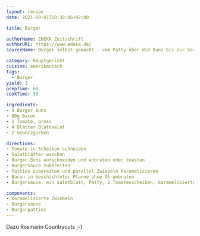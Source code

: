 ```yaml
---
layout: recipe
date: 2021-08-01T18:38:06+02:00

title: Burger

authorName: EDEKA Zeitschrift
authorURL: https://www.edeka.de/
sourceName: Burger selbst gemacht - vom Patty über die Buns bis zur Sosse

category: Hauptgericht
cuisine: amerikanisch
tags:
  - Burger
yield: 2
prepTime: 60
cookTime: 30

ingredients:
- 4 Burger Buns
- 80g Bacon
- 1 Tomate, gross
- 4 Blätter Blattsalat
- 2 Gewürzgurken

directions:
- Tomate in Scheiben schneiden
- Salatblätter waschen
- Burger Buns aufschneiden und anbraten oder toasten
- Burgersauce zubereiten
- Patties zubereiten und parallel Zwiebeln karamelisieren
- Bacon in beschichteter Pfanne ohne Öl anbraten
- Burgersauce, ein Salatblatt, Patty, 2 Tomatenscheiben, karamelisierte Zwiebeln, Gurkenscheiben, Bacon und erneut Burgersauce schichten

components:
- Karamelisierte Zwiebeln
- Burgersauce
- Burgerpatties
---
```


Dazu Rosmarin Countrycuts ;-)

